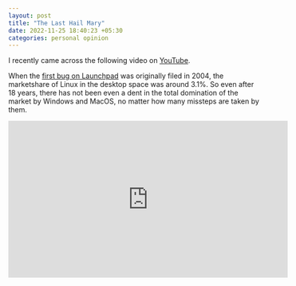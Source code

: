 ```yaml
---
layout: post
title: "The Last Hail Mary"
date: 2022-11-25 18:40:23 +05:30
categories: personal opinion
---
```


I recently came across the following video on [YouTube](https://www.youtube.com/watch?v=o2CaEW1QRkY).

When the [first bug on Launchpad](https://bugs.launchpad.net/ubuntu/+bug/1) was originally filed in 2004, the marketshare of Linux in the desktop space was around 3.1%. So even after 18 years, there has not been even a dent in the total domination of the market by Windows and MacOS, no matter how many missteps are taken by them.

<iframe width="560" height="315" src="https://www.youtube.com/embed/o2CaEW1QRkY" title="YouTube video player" frameborder="0" allow="accelerometer; autoplay; clipboard-write; encrypted-media; gyroscope; picture-in-picture" allowfullscreen></iframe>
